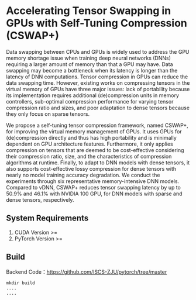 # Accelerating Tensor Swapping in GPUs with Self-Tuning Compression (CSWAP+)


Data swapping between CPUs and GPUs is widely used to address the GPU memory shortage issue when training deep neural networks (DNNs) requiring a larger amount of memory than that a GPU may have. Data swapping may become a bottleneck when its latency is longer than the latency of DNN computations. Tensor compression in GPUs can reduce the data swapping time. However, existing works on compressing tensors in the virtual memory of GPUs have three major issues: lack of portability because its implementation requires additional (de)compression units in memory controllers, sub-optimal compression performance for varying tensor compression ratio and sizes, and poor adaptation to dense tensors because they only focus on sparse tensors.

We propose a self-tuning tensor compression framework, named CSWAP+, for improving the virtual memory management of GPUs. It uses GPUs for (de)compression directly and thus has high portability and is minimally dependent on GPU architecture features. Furthermore, it only applies compression on tensors that are deemed to be cost-effective considering their compression ratio, size, and the characteristics of compression algorithms at runtime. Finally, to adapt to DNN models with dense tensors, it also supports cost-effective lossy compression for dense tensors with nearly no model training accuracy degradation. We conduct the experiments through six representative memory-intensive DNN models. Compared to vDNN, CSWAP+ reduces tensor swapping latency by up to 50.9% and 46.1% with NVIDIA 100 GPU, for DNN models with sparse and dense tensors, respectively.




## System Requirements

1. CUDA Version >=
2. PyTorch Version >= 

## Build

Backend Code：https://github.com/ISCS-ZJU/pytorch/tree/master

```
mkdir build
....
....
```
